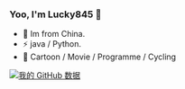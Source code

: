 ### Yoo, I'm Lucky845 👋

- 🍻 Im from China.
- ⚡ java / Python.
- 🏃 Cartoon / Movie / Programme / Cycling

[![我的 GitHub 数据](https://github-readme-stats.vercel.app/api?username=lucky845)]()
